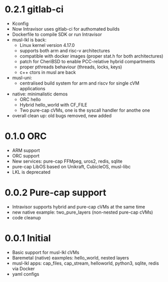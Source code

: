 # 0.2.1 gitlab-ci
* Kconfig
* Now Intravisor uses gitlab-ci for authomated builds
* Dockerfile to compile SDK or run Intravisor
* musl-lkl is back:
  - Linux kernel version 4.17.0
  - supports both arm and risc-v architectures
  - compatible with docker images (proper stat.h for both architectures)
  - patch for CheriBSD to enable PCC-relative hybrid compartments
  - proper pthreads behaviour (threads, locks, keys)
  - c++ ctors in musl are back
* musl-uni:
  - centralised build system for arm and riscv for single cVM applications
* native: minimalistic demos
  - ORC hello
  - Hybrid hello_world with CF_FILE
  - Two pure-cap cVMs, one is the syscall handler for anothe one
* overall clean up: old bugs removed, new added

# 0.1.0 ORC
* ARM support
* ORC support 
* New services: pure-cap FFMpeg, uros2, redis, sqlite
* pure-cap LibOS based on Unikraft, CubicleOS, musl-libc
* LKL is deprecated

# 0.0.2 Pure-cap support 

* Intravisor supports hybrid and pure-cap cVMs at the same time
* new native example: two_pure_layers (non-nested pure-cap cVMs)
* code cleanup
 
# 0.0.1 Initial 

* Basic support for musl-lkl cVMs
* Baremetal (native) eaxmples: hello_world, nested layers
* musl-lkl apps: cap_files, cap_stream, helloworld, python3, sqlite, redis via Docker
* yaml configs 
